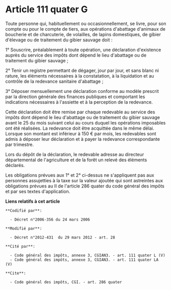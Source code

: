 # Article 111 quater G

Toute personne qui, habituellement ou occasionnellement, se livre, pour son compte ou pour le compte de tiers, aux opérations
d'abattage d'animaux de boucherie et de charcuterie, de volailles, de lapins domestiques, de gibier d'élevage ou de
traitement du gibier sauvage doit : 

1° Souscrire, préalablement à toute opération, une déclaration d'existence auprès du service des impôts dont dépend le lieu
d'abattage ou de traitement du gibier sauvage ; 

2° Tenir un registre permettant de dégager, jour par jour, et sans blanc ni rature, les éléments nécessaires à la
constatation, à la liquidation et au contrôle de la redevance sanitaire d'abattage ; 

3° Déposer mensuellement une déclaration conforme au modèle prescrit par la   direction générale des finances publiques  et
comportant les indications nécessaires à l'assiette et à la perception de la redevance. 

Cette déclaration doit être remise par chaque redevable au service des impôts dont dépend le lieu d'abattage ou de traitement
du gibier sauvage avant le 25 du mois suivant celui au cours duquel les opérations imposables ont été réalisées. La redevance
doit être acquittée dans le même délai. Lorsque son montant est inférieur à 150 € par mois, les redevables sont admis à
déposer leur déclaration et à payer la redevance correspondante par trimestre. 

Lors du dépôt de la déclaration, le redevable adresse au directeur départemental de l'agriculture et de la forêt un relevé
des éléments déclarés. 

Les obligations prévues aux 1° et 2° ci-dessus ne s'appliquent pas aux personnes assujetties à la taxe sur la valeur ajoutée
qui sont astreintes aux obligations prévues au II de l'article 286 quater du code général des impôts et par ses textes
d'application.

**Liens relatifs à cet article**

	**Codifié par**:

	  - Décret n°2006-356 du 24 mars 2006

	**Modifié par**:

	  - Décret n°2012-431  du 29 mars 2012 - art. 28

	**Cité par**:

	  - Code général des impôts, annexe 3, CGIAN3. - art. 111 quater L (V)
	  - Code général des impôts, annexe 3, CGIAN3. - art. 111 quater LA (V)

	**Cite**:

	  - Code général des impôts, CGI. - art. 286 quater
